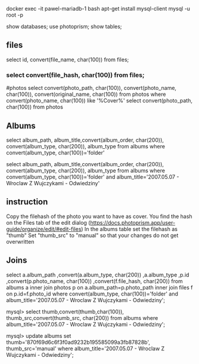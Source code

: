 docker exec -it pawel-mariadb-1 bash
apt-get install mysql-client
mysql -u root -p

show databases;
use photoprism;
show tables;


## files
select id, convert(file_name, char(100)) from files;


### select convert(file_hash, char(100)) from files;


#photos
select convert(photo_path, char(100)), convert(photo_name, char(100)), convert(original_name, char(100)) from photos where convert(photo_name, char(100)) like '%Cover%'
select convert(photo_path, char(100)) from photos



## Albums
select album_path, album_title,convert(album_order, char(200)), convert(album_type, char(200)), album_type from albums where convert(album_type, char(100))='folder'


select album_path, album_title,convert(album_order, char(200)), convert(album_type, char(200)), album_type from albums where convert(album_type, char(100))='folder' and album_title='2007.05.07 - Wroclaw Z Wujczykami - Odwiedziny'


## instruction
Copy the filehash of the photo you want to have as cover. You find the hash on the Files tab of the edit dialog (https://docs.photoprism.app/user-guide/organize/edit/#edit-files)
In the albums table set the filehash as "thumb"
Set "thumb_src" to "manual" so that your changes do not get overwritten



## Joins

select a.album_path
,convert(a.album_type, char(200))
,a.album_type
,p.id
,convert(p.photo_name, char(100)) 
,convert(f.file_hash, char(200))
from albums a 
inner join photos p on a.album_path=p.photo_path 
inner join files f on p.id=f.photo_id
where convert(album_type, char(100))='folder' 
and album_title='2007.05.07 - Wroclaw Z Wujczykami - Odwiedziny';


mysql> select thumb,convert(thumb,char(100)), thumb_src,convert(thumb_src, char(200)) from albums where album_title='2007.05.07 - Wroclaw Z Wujczykami - Odwiedziny';


mysql> update albums set thumb='870f69d6c6f3f0ad9232b195585099a3fb87828b', thumb_src='manual' where album_title='2007.05.07 - Wroclaw Z Wujczykami - Odwiedziny';


